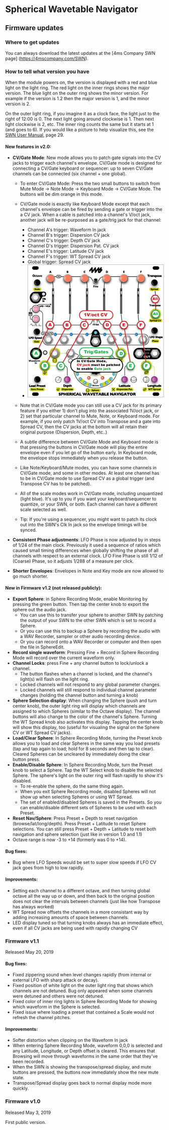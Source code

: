 # Spherical Wavetable Navigator

## Firmware updates

### Where to get updates
You can always download the latest updates at the [4ms Company SWN page] (https://4mscompany.com/SWN).

### How to tell what version you have
When the module powers on, the version is displayed with a red and blue light on the light ring. 
The red light on the inner rings shows the major version.
The blue light on the outer ring shows the minor version. For example if the version is 1.2 then the major version is 1, and the minor version is 2.

On the outer light ring, if you imagine it as a clock face, the light just to the right of 12:00 is 0. The next light going around clockwise is 1. Then next light clockwise is 2, etc. The inner ring counts the same but it starts at 1 (and goes to 6). If you would like a picture to help visualize this, see the [SWN User Manual](https://4mscompany.com/SWN/manual/SWN-manual-1.0.pdf), page 29.



#### New features in v2.0:

  * __CV/Gate Mode__: New mode allows you to patch gate signals into the CV jacks to trigger each channel's envelope. CV/Gate mode is designed for connecting a CV/Gate keyboard or sequencer: up to seven CV/Gate channels can be connected (six channel + one global).
    * To enter CV/Gate Mode: Press the two small buttons to switch from Mute Mode -> Note Mode -> Keyboard Mode -> CV/Gate Mode. The buttons will be dim orange in this mode.
    * CV/Gate mode is exactly like Keyboard Mode except that each channel's envelope can be fired by sending a gate or trigger into the a CV jack. When a cable is patched into a channel's V/oct jack, another jack will be re-purposed as a gate/trig jack for that channel:
       * Channel A's trigger: Waveform In jack
       * Channel B's trigger: Dispersion CV jack
       * Channel C's trigger: Depth CV jack
       * Channel D's trigger: Dispersion Pat. CV jack
       * Channel E's trigger: Latitude CV jack
       * Channel F's trigger: WT Spread CV jack
       * Global trigger: Spread CV jack
       * ![(CV Gate Mode jacks)](CVGatemode.png)

    * Note that in CV/Gate mode you can still use a CV jack for its primary feature if you either 1) don't plug into the associated 1V/oct jack, or 2) set that particular channel to Mute, Note, or Keyboard mode. For example, if you only patch 1V/oct CV into Transpose and a gate into Spread CV, then the CV jacks at the bottom will all retain their original purpose (Dispersion, Depth, etc..) 
    * A subtle difference between CV/Gate Mode and Keyboard mode is that pressing the buttons in CV/Gate mode will play the entire envelope even if you let go of the button early. In Keyboard mode, the envelope stops immediately when you release the button.
    * Like Note/Keyboard/Mute modes, you can have some channels in CV/Gate mode, and some in other modes. At least one channel has to be in CV/Gate mode to use Spread CV as a global trigger (and Transpose CV has to be patched).
    * All of the scale modes work in CV/Gate mode, including unquantized (light blue). It's up to you if you want your keyboard/sequencer to quantize, or your SWN, or both. Each channel can have a different scale selected as well.
    * Tip: If you're using a sequencer, you might want to patch its clock out into the SWN's Clk In jack so the envelope timings will be synced.

  * __Consistent Phase adjustments__: LFO Phase is now adjusted by in steps of 1/24 of the main clock. Previously it used a sequence of ratios which caused small timing differences when globally shifting the phase of all channels with respect to an external clock. LFO Fine Phase is still 1/12 of (Coarse) Phase, so it adjusts 1/288 of a measure per click.
  * __Shorter Envelopes__: Envelopes in Note and Key mode are now allowed to go much shorter.


#### New in Firmware v1.2 (not released publicly):

  * __Export Sphere__: in Sphere Recording Mode, enable Monitoring by pressing the green button. Then tap the center knob to export the sphere out the audio jack.
     *  You can use this to transfer your sphere to another SWN by patching the output of your SWN to the other SWN which is set to record a Sphere. 
     *  Or you can use this to backup a Sphere by recording the audio with a WAV Recorder, sampler or other audio recording device.
     *  Or you can record onto a WAV Recorder or computer and then open the file in SphereEdit.
  * __Record single waveform__: Pressing Fine + Record in Sphere Recording Mode will record over the current waveform only.
  * __Channel Locks__: press Fine + any channel button to lock/unlock a channel. 
     * The button flashes when a channel is locked, and the channel's light(s) will flash on the light ring.
     * Locked channels will not respond to any global parameter changes.
     * Locked channels will still respond to individual channel parameter changes (holding the channel button and turning a knob)
  * __Sphere Selection display__: When changing the Sphere (push and turn center knob), the outer light ring will display which channels are assigned to which Spheres (similar to the Octave display). The channel buttons will also change to the color of the channel's Sphere. Turning the WT Spread knob also activates this display. Tapping the center knob will show this display, too (useful for visualing the signal on the Sphere CV or WT Spread CV jacks). 
  * __Load/Clear Sphere__: In Sphere Recording Mode, turning the Preset knob allows you to load and clear Spheres in the same way you load presets (tap and tap again to load; hold for 8 seconds and then tap to clear). Cleared Spheres can be uncleared by immediately doing the clear button press.
  * __Enable/Disable Sphere__: In Sphere Recording Mode, turn the Preset knob to select a Sphere. Tap the WT Select knob to disable the selected Sphere. The sphere's light on the outer ring will flash rapidly to show it's disabled. 
     * To re-enable the sphere, do the same thing again.
     * When you exit Sphere Recording mode, disabled Spheres will not show up when selecting Spheres or using WT Spread. 
     * The set of enabled/disabled Spheres is saved in the Presets. So you can enable/disable different sets of Spheres to be used with each Preset. 
  * __Reset Nav/Sphere__: Press Preset + Depth to reset navigation (browse/lat/long/depth). Press Preset + Latitude to reset Sphere selections. You can still press Preset + Depth + Latitude to reset both navigation and sphere selection (just like in version 1.0 and 1.1)
  * Octave range is now -3 to +14 (formerly was 0 to +14).


#### Bug fixes:

  * Bug where LFO Speeds would be set to super slow speeds if LFO CV jack goes from high to low rapidly.
  
   
#### Improvements:

  * Setting each channel to a different octave, and then turning global octave all the way up or down, and then back to the original position does not clear the intervals between channels (just like how Transpose has always worked)
  * WT Spread now offsets the channels in a more consistant way by adding increasing amounts of space between channels.
  * LED display tuned so that turning knobs always has an immediate effect, even if all CV jacks are being used with rapidly changing CV



### Firmware v1.1
Released May 20, 2019

#### Bug fixes:

  * Fixed zippering sound when level changes rapidly (from internal or external LFO with sharp attack or decay).
  * Fixed position of white light on the outer light ring that shows which channels are not detuned. Bug only appeared when some channels were detuned and others were not detuned.
  * Fixed color of inner ring lights in Sphere Recording Mode for showing which waveform in the Sphere is selected. 
  * Fixed issue where loading a preset that contained a Scale would not refresh the channel pitches.
  
   
#### Improvements:

  * Softer distortion when clipping on the Waveform In jack
  * When entering Sphere Recording Mode, waveform 0,0,0 is selected and any Latitude, Longitude, or Depth offset is cleared. This ensures that Browsing will move through waveforms in the same order that they've been recorded.
  * When the SWN is showing the transpose/spread display, and mute buttons are pressed, the buttons now immediately show the new mute state.
  * Transpose/Spread display goes back to normal display mode more quickly.

  
### Firmware v1.0
  
Released May 3, 2019
  
First public version.